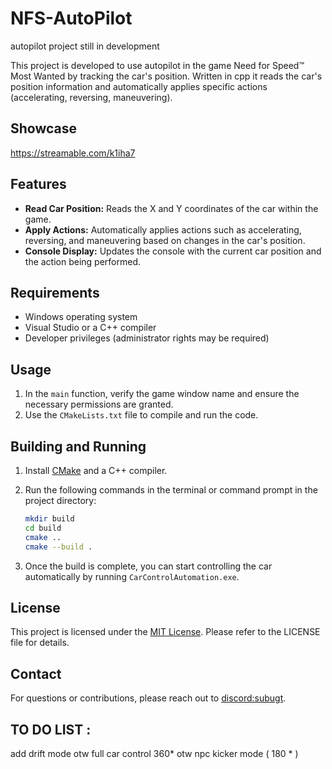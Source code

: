 # NFS-AutoPilot
autopilot project still in development

This project is developed to use autopilot in the game Need for Speed™ Most Wanted by tracking the car's position. Written in cpp it reads the car's position information and automatically applies specific actions (accelerating, reversing, maneuvering).

## Showcase
https://streamable.com/k1iha7 
## Features

- **Read Car Position:** Reads the X and Y coordinates of the car within the game.
- **Apply Actions:** Automatically applies actions such as accelerating, reversing, and maneuvering based on changes in the car's position.
- **Console Display:** Updates the console with the current car position and the action being performed.

## Requirements

- Windows operating system
- Visual Studio or a C++ compiler
- Developer privileges (administrator rights may be required)

## Usage

1. In the `main` function, verify the game window name and ensure the necessary permissions are granted.
2. Use the `CMakeLists.txt` file to compile and run the code.

## Building and Running

1. Install [CMake](https://cmake.org/download/) and a C++ compiler.
2. Run the following commands in the terminal or command prompt in the project directory:

    ```bash
    mkdir build
    cd build
    cmake ..
    cmake --build .
    ```

3. Once the build is complete, you can start controlling the car automatically by running `CarControlAutomation.exe`.

## License

This project is licensed under the [MIT License](https://opensource.org/licenses/MIT). Please refer to the LICENSE file for details.

## Contact

For questions or contributions, please reach out to [discord:subugt](https://discord.com/users/1088544030205431859).

## TO DO LIST :
add drift mode  otw
full car control 360* otw
npc kicker mode ( 180 * ) 
